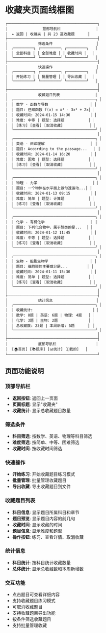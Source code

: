 # 收藏夹页面线框图

```
┌─────────────────────────────────────────┐
│                顶部导航栏                │
│  ← 返回 | 收藏夹 | 共 23 道收藏题      │
├─────────────────────────────────────────┤
│              筛选条件                    │
│  ┌─────────┐ ┌─────────┐ ┌─────────┐   │
│  │ 全部科目 │ │ 全部难度 │ │ 收藏时间 │   │
│  └─────────┘ └─────────┘ └─────────┘   │
├─────────────────────────────────────────┤
│              快速操作                    │
│  ┌─────────┐ ┌─────────┐ ┌─────────┐   │
│  │ 开始练习 │ │ 批量管理 │ │ 导出收藏 │   │
│  └─────────┘ └─────────┘ └─────────┘   │
│                                         │
├─────────────────────────────────────────┤
│              收藏题目列表                │
│  ┌─────────────────────────────────────┐ │
│  │ 数学 - 函数与导数                   │ │
│  │ 题目: 已知函数 f(x) = x³ - 3x² + 2x│ │
│  │ 收藏时间: 2024-01-15 14:30         │ │
│  │ 难度: 中等 | 题型: 选择题           │ │
│  │ [练习] [查看] [取消收藏]            │ │
│  └─────────────────────────────────────┘ │
│                                         │
│  ┌─────────────────────────────────────┐ │
│  │ 英语 - 阅读理解                     │ │
│  │ 题目: According to the passage...   │ │
│  │ 收藏时间: 2024-01-14 16:20         │ │
│  │ 难度: 困难 | 题型: 选择题           │ │
│  │ [练习] [查看] [取消收藏]            │ │
│  └─────────────────────────────────────┘ │
│                                         │
│  ┌─────────────────────────────────────┐ │
│  │ 物理 - 力学                         │ │
│  │ 题目: 一个物体在水平面上做匀速运动...│ │
│  │ 收藏时间: 2024-01-13 09:15         │ │
│  │ 难度: 简单 | 题型: 计算题           │ │
│  │ [练习] [查看] [取消收藏]            │ │
│  └─────────────────────────────────────┘ │
│                                         │
│  ┌─────────────────────────────────────┐ │
│  │ 化学 - 有机化学                     │ │
│  │ 题目: 下列化合物中，属于醇类的是...  │ │
│  │ 收藏时间: 2024-01-12 11:45         │ │
│  │ 难度: 中等 | 题型: 选择题           │ │
│  │ [练习] [查看] [取消收藏]            │ │
│  └─────────────────────────────────────┘ │
│                                         │
│  ┌─────────────────────────────────────┐ │
│  │ 生物 - 细胞生物学                   │ │
│  │ 题目: 细胞膜的主要成分是...         │ │
│  │ 收藏时间: 2024-01-11 15:30         │ │
│  │ 难度: 简单 | 题型: 选择题           │ │
│  │ [练习] [查看] [取消收藏]            │ │
│  └─────────────────────────────────────┘ │
│                                         │
├─────────────────────────────────────────┤
│              统计信息                    │
│  ┌─────────────────────────────────────┐ │
│  │ 收藏统计:                           │ │
│  │ 数学: 8题 | 英语: 6题 | 物理: 4题   │ │
│  │ 化学: 3题 | 生物: 2题              │ │
│  │ 总收藏数: 23题 | 本周新增: 5题      │ │
│  └─────────────────────────────────────┘ │
│                                         │
├─────────────────────────────────────────┤
│              底部导航栏                  │
│  [🏠首页] [📚题库] [📊统计] [👤我的]   │
└─────────────────────────────────────────┘
```

## 页面功能说明

### 顶部导航栏
- **返回按钮**: 返回上一页面
- **页面标题**: 显示"收藏夹"
- **收藏统计**: 显示总收藏题目数量

### 筛选条件
- **科目筛选**: 按数学、英语、物理等科目筛选
- **难度筛选**: 按简单、中等、困难筛选
- **收藏时间**: 按收藏时间筛选

### 快速操作
- **开始练习**: 开始收藏题目练习模式
- **批量管理**: 批量管理收藏题目
- **导出收藏**: 导出收藏题目到文件

### 收藏题目列表
- **科目信息**: 显示题目所属科目和章节
- **题目预览**: 显示题目内容的前几句
- **收藏时间**: 显示收藏的时间
- **题目信息**: 显示难度和题型
- **操作按钮**: 练习、查看详情、取消收藏

### 统计信息
- **科目统计**: 按科目统计收藏数量
- **总体统计**: 显示总收藏数和本周新增数

### 交互功能
- 点击题目可查看详细内容
- 支持收藏题目练习模式
- 可取消收藏题目
- 支持收藏题目导出功能
- 按条件筛选收藏题目
- 支持批量管理收藏 